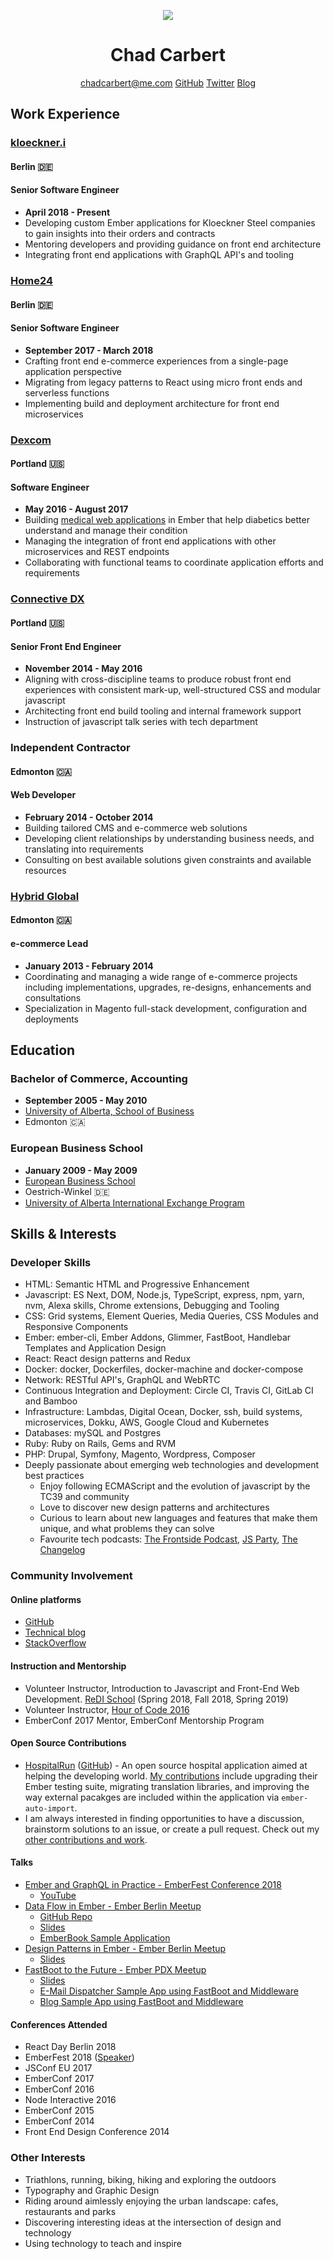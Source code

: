 [//]: # "sorry for the small bit of non-markdown html 😐, it makes things a tad prettier"
<p align="center">
  <img src="https://www.gravatar.com/avatar/812d335fd352057dde17e507064c71f3.jpg?s=250">
</p>
<h1 align="center">Chad Carbert</h1>
<p align="center">
  <a href="chadcarbert@me.com">chadcarbert@me.com</a>
  <a href="https://github.com/chadian">GitHub</a>
  <a href="https://twitter.com/chadian">Twitter</a>
  <a href="http://sticksnglue.com">Blog</a>
</p>

## Work Experience
### [kloeckner.i](https://www.kloeckner-i.com/en/)
#### Berlin 🇩🇪
#### Senior Software Engineer
* **April 2018 - Present**
* Developing custom Ember applications for Kloeckner Steel companies to gain insights into their orders and contracts
* Mentoring developers and providing guidance on front end architecture
* Integrating front end applications with GraphQL API's and tooling

### [Home24](https://home24.de)
#### Berlin 🇩🇪
#### Senior Software Engineer
* **September 2017 - March 2018**
* Crafting front end e-commerce experiences from a single-page application perspective
* Migrating from legacy patterns to React using micro front ends and serverless functions
* Implementing build and deployment architecture for front end microservices

### [Dexcom](https://dexcom.com)
#### Portland 🇺🇸
#### Software Engineer
* **May 2016 - August 2017**
* Building [medical web applications](https://www.dexcom.com/clarity) in Ember that help diabetics better understand and manage their condition
* Managing the integration of front end applications with other microservices and REST endpoints
* Collaborating with functional teams to coordinate application efforts and requirements

### [Connective DX](https://connectivedx.com)
#### Portland 🇺🇸
#### Senior Front End Engineer
* **November 2014 - May 2016**
* Aligning with cross-discipline teams to produce robust front end experiences with consistent mark-up, well-structured CSS and modular javascript
* Architecting front end build tooling and internal framework support
* Instruction of javascript talk series with tech department

### Independent Contractor
#### Edmonton 🇨🇦
#### Web Developer
* **February 2014 - October 2014**
* Building tailored CMS and e-commerce web solutions
* Developing client relationships by understanding business needs, and translating into requirements
* Consulting on best available solutions given constraints and available resources

### [Hybrid Global](https://hybridglobalinc.com)
#### Edmonton 🇨🇦
#### e-commerce Lead
* **January 2013 - February 2014**
* Coordinating and managing a wide range of e-commerce projects including implementations, upgrades, re-designs, enhancements and consultations
* Specialization in Magento full-stack development, configuration and deployments

## Education
### Bachelor of Commerce, Accounting
* **September 2005 - May 2010**
* [University of Alberta, School of Business](https://www.ualberta.ca/business)
* Edmonton 🇨🇦

### European Business School
* **January 2009 - May 2009**
* [European Business School](https://www.ebs.edu/en)
* Oestrich-Winkel 🇩🇪
* [University of Alberta International Exchange Program](https://www.ualberta.ca/business/international/outgoing-exchange)

## Skills & Interests
### Developer Skills
* HTML: Semantic HTML and Progressive Enhancement
* Javascript: ES Next, DOM, Node.js, TypeScript, express, npm, yarn, nvm, Alexa skills, Chrome extensions, Debugging and Tooling
* CSS: Grid systems, Element Queries, Media Queries, CSS Modules and Responsive Components
* Ember: ember-cli, Ember Addons, Glimmer, FastBoot, Handlebar Templates and Application Design
* React: React design patterns and Redux
* Docker: docker, Dockerfiles, docker-machine and docker-compose
* Network: RESTful API's, GraphQL and WebRTC
* Continuous Integration and Deployment: Circle CI, Travis CI, GitLab CI and Bamboo
* Infrastructure: Lambdas, Digital Ocean, Docker, ssh, build systems, microservices, Dokku, AWS, Google Cloud and Kubernetes
* Databases: mySQL and Postgres
* Ruby: Ruby on Rails, Gems and RVM
* PHP: Drupal, Symfony, Magento, Wordpress, Composer
* Deeply passionate about emerging web technologies and development best practices
  * Enjoy following ECMAScript and the evolution of javascript by the TC39 and community
  * Love to discover new design patterns and architectures
  * Curious to learn about new languages and features that make them unique, and what problems they can solve
  * Favourite tech podcasts: [The Frontside Podcast](https://frontsidethepodcast.simplecast.fm/), [JS Party](https://changelog.com/jsparty), [The Changelog](https://changelog.com/podcast)

### Community Involvement

#### Online platforms
* [GitHub](https://github.com/chadian)
* [Technical blog](http://sticksnglue.com)
* [StackOverflow](http://stackoverflow.com/users/2482082/chad-carbert)

#### Instruction and Mentorship
* Volunteer Instructor, Introduction to Javascript and Front-End Web Development.
 [ReDI School](https://www.redi-school.org/berlin-career-program) (Spring 2018, Fall 2018, Spring 2019)
* Volunteer Instructor, [Hour of Code 2016](https://hourofcode.com)
* EmberConf 2017 Mentor, EmberConf Mentorship Program

#### Open Source Contributions

* [HospitalRun](http://hospitalrun.io/) ([GitHub](https://github.com/HospitalRun/hospitalrun-frontend)) - An open source hospital application aimed at helping the developing world. [My contributions](https://github.com/HospitalRun/hospitalrun-frontend/commits?author=chadian) include upgrading their Ember testing suite, migrating translation libraries, and improving the way external pacakges are included within the application via `ember-auto-import`.
* I am always interested in finding opportunities to have a discussion, brainstorm solutions to an issue, or create a pull request. Check out my [other contributions and work](https://github.com/chadian).

#### Talks
* [Ember and GraphQL in Practice - EmberFest Conference 2018](https://emberfest.eu/schedule/#rocky-neurock)
  * [YouTube](https://www.youtube.com/watch?v=kgfBexYbM68&t=3s)
* [Data Flow in Ember - Ember Berlin Meetup](https://www.meetup.com/Ember-js-Berlin/events/250775329/)
  * [GitHub Repo](https://github.com/chadian/emberbook)
  * [Slides](https://github.com/chadian/emberbook/blob/master/slides/data-flow-in-ember.pdf)
  * [EmberBook Sample Application](https://chadian.github.io/emberbook/)
* [Design Patterns in Ember - Ember Berlin Meetup](https://www.meetup.com/Ember-js-Berlin/events/246067073/)
  * [Slides](https://github.com/chadian/ember-js-berlin-design-patterns)
* [FastBoot to the Future - Ember PDX Meetup](https://www.meetup.com/Ember-PDX/events/236506211/)
  * [Slides](https://github.com/chadian/fttf)
  * [E-Mail Dispatcher Sample App using FastBoot and Middleware](https://github.com/chadian/fttf-email-example)
  * [Blog Sample App using FastBoot and Middleware](https://github.com/chadian/fttf-dear-diary)

#### Conferences Attended
* React Day Berlin 2018
* EmberFest 2018 ([Speaker](https://www.youtube.com/watch?v=kgfBexYbM68&t=3s))
* JSConf EU 2017
* EmberConf 2017
* EmberConf 2016
* Node Interactive 2016
* EmberConf 2015
* EmberConf 2014
* Front End Design Conference 2014

### Other Interests
* Triathlons, running, biking, hiking and exploring the outdoors
* Typography and Graphic Design
* Riding around aimlessly enjoying the urban landscape: cafes, restaurants and parks
* Discovering interesting ideas at the intersection of design and technology
* Using technology to teach and inspire
